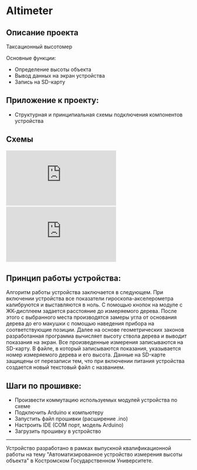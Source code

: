 # Altimeter
## Описание проекта
Таксационный высотомер

Основные функции:
- Определение высоты объекта
- Вывод данных на экран устройства
- Запись на SD-карту 

## Приложение к проекту:
- Структурная и принципиальная схемы подключения компонентов устройства

## Схемы
![SCHEME](https://github.com/pankkovv/altimeter/blob/ae40a74f2c613f53c47ba131d58d6da8c8bfb224/shemes/%D0%91%D0%BB%D0%BE%D0%BA-%D1%81%D1%85%D0%B5%D0%BC%D0%B0%20%D0%B0%D0%BB%D0%B3%D0%BE%D1%80%D0%B8%D1%82%D0%BC%D0%B0.pdf)
![SCHEME](https://github.com/pankkovv/altimeter/blob/ae40a74f2c613f53c47ba131d58d6da8c8bfb224/shemes/%D0%A1%D1%85%D0%B5%D0%BC%D0%B0%20%D1%81%D0%BE%D0%B5%D0%B4%D0%B8%D0%BD%D0%B5%D0%BD%D0%B8%D0%B9.pdf)

## Принцип работы устройства:
Алгоритм работы устройства заключается в следующем. 
При включении устройства все показатели гироскопа-акселерометра калибруются и выставляются в ноль. С помощью кнопок на модуле с ЖК-дисплеем задается расстояние до измеряемого дерева. 
После этого с выбранного места производятся замеры угла от основания дерева до его макушки с помощью наведения прибора на соответствующие позиции.
Далее на основе геометрических законов разработанная программа вычисляет высоту ствола дерева и выводит показания на экран. 
Все произведенные измерения записываются на SD-карту. В файле, в который записываются показания, указывается номер измеряемого дерева и его высота. 
Данные на SD-карте защищены от перезаписи тем, что при включении питания устройства создается новый текстовый файл с названием.

## Шаги по прошивке:
* Произвести коммутацию используемых модулей устройства по схеме
* Подключить Arduino к компьютеру
* Запустить файл прошивки (расширение .ino)
* Настроить IDE (COM порт, модель Arduino)
* Загрузить прошивку в устройство

----
Устройство разработано в рамках выпускной квалификационной работы на тему "Автоматизированное устройство измерения высоты объекта" в Костромском Государственном Университете.